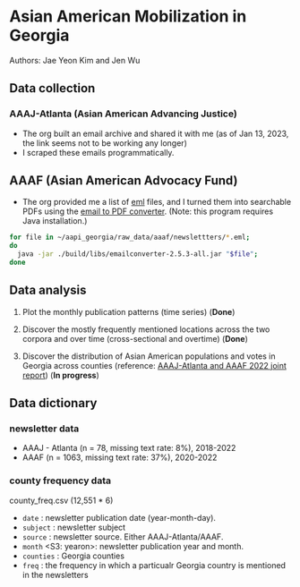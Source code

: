 # Asian American Mobilization in Georgia

Authors: Jae Yeon Kim and Jen Wu

## Data collection

### AAAJ-Atlanta (Asian American Advancing Justice)

* The org built an email archive and shared it with me (as of Jan 13, 2023, the link seems not to be working any longer)
* I scraped these emails programmatically. 

## AAAF (Asian American Advocacy Fund)

* The org provided me a list of [eml](https://www.loc.gov/preservation/digital/formats/fdd/fdd000388.shtml#:~:text=EML%2C%20short%20for%20electronic%20mail,as%20some%20other%20email%20programs.) files, and I turned them into searchable PDFs using the [email to PDF converter](https://github.com/nickrussler/email-to-pdf-converter). (Note: this program requires Java installation.) 

```sh
for file in ~/aapi_georgia/raw_data/aaaf/newslettters/*.eml; 
do
  java -jar ./build/libs/emailconverter-2.5.3-all.jar "$file";
done
```

## Data analysis

1. Plot the monthly publication patterns (time series) (**Done**)

2. Discover the mostly frequently mentioned locations across the two corpora and over time (cross-sectional and overtime) (**Done**)

3. Discover the distribution of Asian American populations and votes in Georgia across counties (reference: [AAAJ-Atlanta and AAAF 2022 joint report](https://static1.squarespace.com/static/5f0cc12a064e9716d52e6052/t/62dff75d3738db631340742d/1658845029456/AAPI_Report_v4.pdf)) (**In progress**)

## Data dictionary 

### newsletter data 

- AAAJ - Atlanta (n = 78, missing text rate: 8%), 2018-2022
- AAAF (n = 1063, missing text rate: 37%), 2020-2022

### county frequency data 

county_freq.csv (12,551 * 6)
- `date` <date>: newsletter publication date (year-month-day).
- `subject` <chr>: newsletter subject 
- `source` <chr>: newsletter source. Either AAAJ-Atlanta/AAAF.
- `month` <S3: yearon>: newsletter publication year and month.
- `counties` <chr>: Georgia counties 
- `freq` <dbl>: the frequency in which a particualr Georgia country is mentioned in the newsletters 
